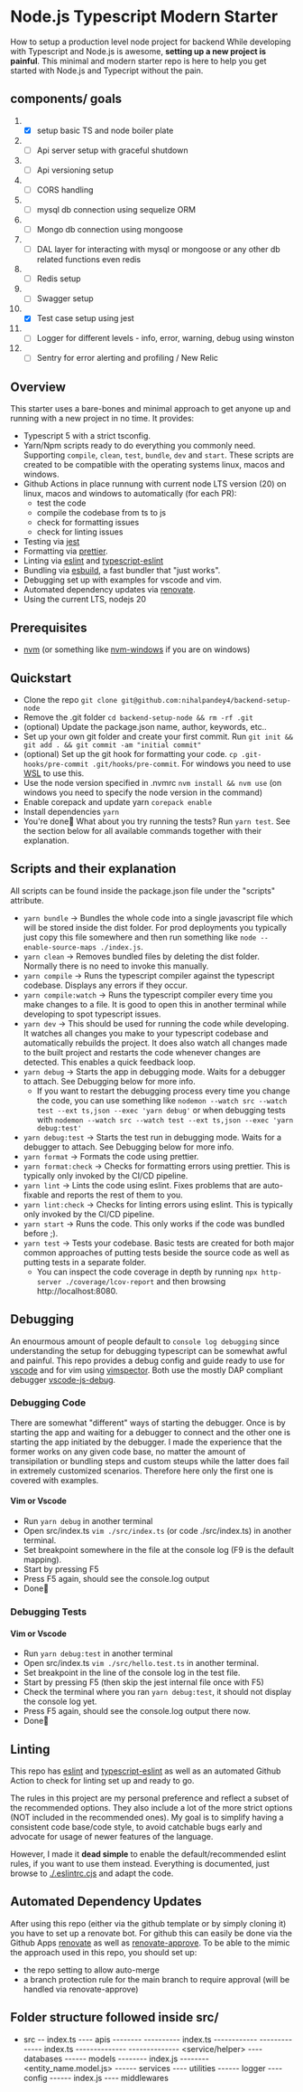 # Node.js Typescript Modern Starter

How to setup a production level node project for backend
While developing with Typescript and Node.js is awesome, **setting up a new
project is painful**.
This minimal and modern starter repo is here to help you get started with
Node.js and Typecript without the pain.

## components/ goals

1.  -[x] setup basic TS and node boiler plate
2.  -[ ] Api server setup with graceful shutdown
3.  -[ ] Api versioning setup
4.  -[ ] CORS handling
5.  -[ ] mysql db connection using sequelize ORM
6.  -[ ] Mongo db connection using mongoose
7.  -[ ] DAL layer for interacting with mysql or mongoose or any other db related functions even redis
8.  -[ ] Redis setup
9.  -[ ] Swagger setup
10. -[x] Test case setup using jest
11. -[ ] Logger for different levels - info, error, warning, debug using winston
12. -[ ] Sentry for error alerting and profiling / New Relic

## Overview

This starter uses a bare-bones and minimal approach to get anyone up and
running with a new project in no time. It provides:

- Typescript 5 with a strict tsconfig.
- Yarn/Npm scripts ready to do everything you commonly need. Supporting `compile`,
  `clean`, `test`, `bundle`, `dev` and `start`. These scripts are created to be
  compatible with the operating systems linux, macos and windows.
- Github Actions in place runnung with current node LTS version (20) on linux,
  macos and windows to automatically (for each PR):
  - test the code
  - compile the codebase from ts to js
  - check for formatting issues
  - check for linting issues
- Testing via [jest](https://www.npmjs.com/package/jest)
- Formatting via [prettier](https://prettier.io/).
- Linting via [eslint](https://eslint.org/) and
  [typescript-eslint](https://typescript-eslint.io/)
- Bundling via [esbuild](https://esbuild.github.io/), a fast bundler that "just
  works".
- Debugging set up with examples for vscode and vim.
- Automated dependency updates via
  [renovate](https://github.com/renovatebot/renovate).
- Using the current LTS, nodejs 20

## Prerequisites

- [nvm](https://github.com/nvm-sh/nvm) (or something like
  [nvm-windows](https://github.com/coreybutler/nvm-windows) if you are on
  windows)

## Quickstart

- Clone the repo `git clone git@github.com:nihalpandey4/backend-setup-node`
- Remove the .git folder `cd backend-setup-node && rm -rf .git`
- (optional) Update the package.json name, author, keywords, etc..
- Set up your own git folder and create your first commit. Run `git init && git
add . && git commit -am "initial commit"`
- (optional) Set up the git hook for formatting your code. `cp
.git-hooks/pre-commit .git/hooks/pre-commit`. For windows you need to use
  [WSL](https://learn.microsoft.com/en-us/windows/wsl/install) to use this.
- Use the node version specified in .nvmrc `nvm install && nvm use` (on windows you need to specify the node version in the command)
- Enable corepack and update yarn `corepack enable`
- Install dependencies `yarn`
- You're done🎉 What about you try running the tests? Run `yarn test`. See the
  section below for all available commands together with their explanation.

## Scripts and their explanation

All scripts can be found inside the package.json file under the "scripts"
attribute.

- `yarn bundle` -> Bundles the whole code into a single javascript file which
  will be stored inside the dist folder. For prod deployments you typically just
  copy this file somewhere and then run something like `node --enable-source-maps
./index.js`.
- `yarn clean` -> Removes bundled files by deleting the dist folder. Normally
  there is no need to invoke this manually.
- `yarn compile` -> Runs the typescript compiler against the typescript
  codebase. Displays any errors if they occur.
- `yarn compile:watch` -> Runs the typescript compiler every time you make
  changes to a file. It is good to open this in another terminal while
  developing to spot typescript issues.
- `yarn dev` -> This should be used for running the code while developing. It
  watches all changes you make to your typescript codebase and automatically
  rebuilds the project. It does also watch all changes made to the built project
  and restarts the code whenever changes are detected. This enables a quick
  feedback loop.
- `yarn debug` -> Starts the app in debugging mode. Waits for a debugger to
  attach. See Debugging below for more info.
  - If you want to restart the debugging process every time you change the code,
    you can use something like `nodemon --watch src --watch test --ext ts,json
--exec 'yarn debug'` or when debugging tests with `nodemon --watch src --watch
test --ext ts,json --exec 'yarn debug:test'`
- `yarn debug:test` -> Starts the test run in debugging mode. Waits for a
  debugger to attach. See Debugging below for more info.
- `yarn format` -> Formats the code using prettier.
- `yarn format:check` -> Checks for formatting errors using prettier. This is
  typically only invoked by the CI/CD pipeline.
- `yarn lint` -> Lints the code using eslint. Fixes problems that are
  auto-fixable and reports the rest of them to you.
- `yarn lint:check` -> Checks for linting errors using eslint. This is typically
  only invoked by the CI/CD pipeline.
- `yarn start` -> Runs the code. This only works if the code was bundled before ;).
- `yarn test` -> Tests your codebase. Basic tests are created for both major
  common approaches of putting tests beside the source code as well as putting
  tests in a separate folder.
  - You can inspect the code coverage in depth by running `npx http-server
./coverage/lcov-report` and then browsing http://localhost:8080.

## Debugging

An enourmous amount of people default to `console log debugging` since
understanding the setup for debugging typescript can be somewhat awful and
painful. This repo provides a debug config and guide ready to use for
[vscode](git@github.com:microsoft/vscode.git) and for vim using
[vimspector](https://github.com/puremourning/vimspector). Both use the mostly
DAP compliant debugger
[vscode-js-debug](https://github.com/microsoft/vscode-js-debug).

### Debugging Code

There are somewhat "different" ways of starting the debugger. Once is by
starting the app and waiting for a debugger to connect and the other one is
starting the app initiated by the debugger. I made the experience that the
former works on any given code base, no matter the amount of transipilation or
bundling steps and custom steups while the latter does fail in extremely
customized scenarios. Therefore here only the first one is covered with
examples.

#### Vim or Vscode

- Run `yarn debug` in another terminal
- Open src/index.ts `vim ./src/index.ts` (or code ./src/index.ts) in another terminal.
- Set breakpoint somewhere in the file at the console log (F9 is the default mapping).
- Start by pressing F5
- Press F5 again, should see the console.log output
- Done🎉

### Debugging Tests

#### Vim or Vscode

- Run `yarn debug:test` in another terminal
- Open src/index.ts `vim ./src/hello.test.ts` in another terminal.
- Set breakpoint in the line of the console log in the test file.
- Start by pressing F5 (then skip the jest internal file once with F5)
- Check the terminal where you ran `yarn debug:test`, it should not display the console log yet.
- Press F5 again, should see the console.log output there now.
- Done🎉

## Linting

This repo has [eslint](https://eslint.org/) and
[typescript-eslint](https://typescript-eslint.io/) as well as an automated
Github Action to check for linting set up and ready to go.

The rules in this project are my personal preference and reflect a subset of the
recommended options. They also include a lot of the more strict options (NOT
included in the recommended ones). My goal is to simplify having a consistent
code base/code style, to avoid catchable bugs early and advocate for usage of
newer features of the language.

However, I made it **dead simple** to enable the default/recommended eslint
rules, if you want to use them instead. Everything is documented, just browse to
[./.eslintrc.cjs](https://github.com/xddq/backend-setup-node/blob/main/.eslintrc.cjs)
and adapt the code.

## Automated Dependency Updates

After using this repo (either via the github template or by simply cloning it)
you have to set up a renovate bot. For github this can easily be done via the
Github Apps [renovate](https://github.com/apps/renovate) as well as
[renovate-approve](https://github.com/apps/renovate-approve). To be able to the
mimic the approach used in this repo, you should set up:

- the repo setting to allow auto-merge
- a branch protection rule for the main branch to require approval (will be
  handled via renovate-approve)


## Folder structure followed inside src/
- src
-- index.ts
---- apis
-------- <entity name>
---------- index.ts
------------ <version>
-------------- index.ts
-------------- <controller>
-------------- <service/helper> 
---- databases
------ models
-------- index.js
-------- <entity_name.model.js>
------ services
---- utilities
------ logger 
---- config
------ index.js
---- middlewares

